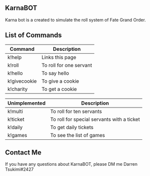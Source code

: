## KarnaBOT

Karna bot is a created to simulate the roll system of Fate Grand Order.

## List of Commands

| Command  | Description |
| ------------- | ------------- |
| k!help  | Links this page  |
| k!roll  | To roll for one servant  |
| k!hello  | To say hello  |
| k!givecookie  | To give a cookie  |
| k!charity  | To get a cookie  |	

| Unimplemented  | Description |
| ------------- | ------------- |
| k!multi  | To roll for ten servants  |
| k!ticket| To roll for special servants with a ticket  |
| k!daily| To get daily tickets  |
| k!games | To see the list of games  |

## Contact Me

If you have any questions about KarnaBOT, please DM me Darren Tsukimi#2427
